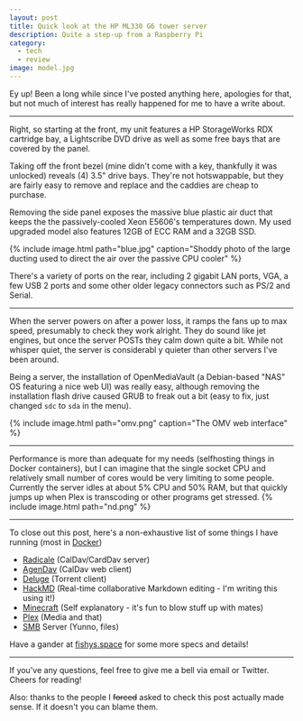 ```yaml
---
layout: post
title: Quick look at the HP ML330 G6 tower server
description: Quite a step-up from a Raspberry Pi
category:
  - tech
  - review
image: model.jpg
---
```


Ey up! Been a long while since I've posted anything here, apologies for that, but not much of interest has really happened for me to have a write about.

---

Right, so starting at the front, my unit features a HP StorageWorks RDX cartridge bay, a Lightscribe DVD drive as well as some free bays that are covered by the panel.

Taking off the front bezel (mine didn't come with a key, thankfully it was unlocked) reveals (4) 3.5" drive bays. They're not hotswappable, but they are fairly easy to remove and replace and the caddies are cheap to purchase.

Removing the side panel exposes the massive blue plastic air duct that keeps the the passively-cooled Xeon E5606's temperatures down. My used upgraded model also features 12GB of ECC RAM and a 32GB SSD.

{% include image.html path="blue.jpg" caption="Shoddy photo of the large ducting used to direct the air over the passive CPU cooler" %}

There's a variety of ports on the rear, including 2 gigabit LAN ports, VGA, a few USB 2 ports and some other older legacy connectors such as PS/2 and Serial.

---

When the server powers on after a power loss, it ramps the fans up to max speed, presumably to check they work alright. They do sound like jet engines, but once the server POSTs they calm down quite a bit. While not whisper quiet, the server is considerabl
y quieter than other servers I've been around.


Being a server, the installation of OpenMediaVault (a Debian-based "NAS" OS featuring a nice web UI) was really easy, although removing the installation flash drive caused GRUB to freak out a bit (easy to fix, just changed `sdc` to `sda` in the menu).

{% include image.html path="omv.png" caption="The OMV web interface" %}

---

Performance is more than adequate for my needs (selfhosting things in Docker containers), but I can imagine that the single socket CPU and relatively small number of cores would be very limiting to some people.
Currently the server idles at about 5% CPU and 50% RAM, but that quickly jumps up when Plex is transcoding or other programs get stressed.
{% include image.html path="nd.png" %}

---

To close out this post, here's a non-exhaustive list of some things I have running (most in [Docker](https://www.docker.com/))

- [Radicale](http://radicale.org/) (CalDav/CardDav server)
- [AgenDav](http://agendav.org/) (CalDav web client)
- [Deluge](http://www.deluge-torrent.org/) (Torrent client)
- [HackMD](https://hackmd.io/) (Real-time collaborative Markdown editing - I'm writing this using it!)
- [Minecraft](https://minecraft.net/) (Self explanatory - it's fun to blow stuff up with mates)
- [Plex](https://plex.tv) (Media and that)
- [SMB](https://en.wikipedia.org/wiki/Server_Message_Block) Server (Yunno, files)

Have a gander at [fishys.space](https://fishys.space) for some more specs and details!

---

If you've any questions, feel free to give me a bell via email or Twitter.
Cheers for reading!

Also: thanks to the people I ~~forced~~ asked to check this post actually made sense. If it doesn't you can blame them.
